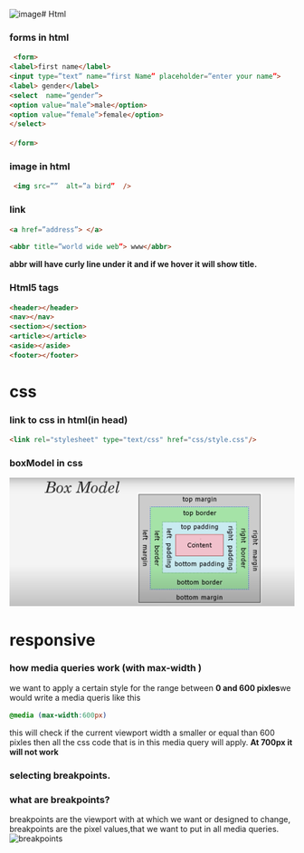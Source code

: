 ![image](https://github.com/user-attachments/assets/5574b81e-4ac1-4ceb-9349-314c2b1062ff)# Html

### forms in html
```html
 <form>
<label>first name</label>
<input type=”text” name=”first Name” placeholder=”enter your name”>
<label> gender</label>
<select  name=”gender”>
<option value=”male”>male</option>
<option value=”female”>female</option>
</select>

</form>
 ```
### image in html
```html
 <img src=””  alt=”a bird”  />
``` 
### link
```html
<a href=”address”> </a>
```

```html
<abbr title=”world wide web”> www</abbr>
```
**abbr will have curly line under it and if we hover it will show title.**
### Html5 tags
```html
<header></header>
<nav></nav>
<section></section>
<article></article>
<aside></aside>
<footer></footer>
```
# css
### link to css in html(in head)
```html
<link rel="stylesheet" type="text/css" href="css/style.css"/>
```
### boxModel in css
![boxmodel](images/boxmodel.png)
# responsive
### how media queries work (with max-width )
we want to apply a certain style for the range between **0 and 600 pixles**we would write a media queris like this 
```css
@media (max-width:600px)
```
this will check if the current viewport width a smaller or equal than 600 pixles then all the css code that is in this media query will apply.
**At 700px it will not work**
### selecting breakpoints.
### what are breakpoints?
breakpoints are the viewport with at which we want or designed to change, breakpoints are the pixel values,that we want to put in all media queries.
![breakpoints](images/06sidebar.png)























 










